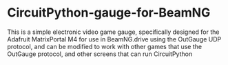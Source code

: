 # CircuitPython-gauge-for-BeamNG
This is a simple electronic video game gauge, specifically designed for the Adafruit MatrixPortal M4 for use in BeamNG.drive using the OutGauge UDP protocol, and can be modified to work with other games that use the OutGauge protocol, and other screens that can run CircuitPython

